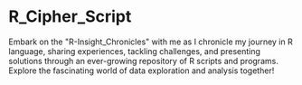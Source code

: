 # R_Cipher_Script
Embark on the "R-Insight_Chronicles" with me as I chronicle my journey in R language, sharing experiences, tackling challenges, and presenting solutions through an ever-growing repository of R scripts and programs. Explore the fascinating world of data exploration and analysis together!

